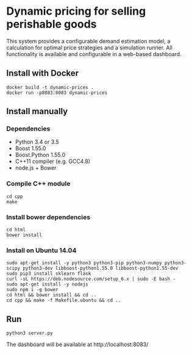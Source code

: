 # Dynamic pricing for selling perishable goods

This system provides a configurable demand estimation model, a calculation for optimal price strategies and a simulation runner.
All functionality is available and configurable in a web-based dashboard.

## Install with Docker
```
docker build -t dynamic-prices .
docker run -p8083:8083 dynamic-prices
```

## Install manually
### Dependencies
* Python 3.4 or 3.5
* Boost 1.55.0
* Boost.Python 1.55.0
* C++11 compiler (e.g. GCC4.8)
* node.js + Bower

### Compile C++ module
```
cd cpp
make
```

### Install bower dependencies
```
cd html
bower install
```

### Install on Ubuntu 14.04
```
sudo apt-get install -y python3 python3-pip python3-numpy python3-scipy python3-dev libboost-python1.55.0 libboost-python1.55-dev
sudo pip3 install sklearn flask
curl -sL https://deb.nodesource.com/setup_6.x | sudo -E bash -
sudo apt-get install -y nodejs
sudo npm i -g bower
cd html && bower install && cd ..
cd cpp && make -f Makefile.ubuntu && cd ..
```

## Run
```
python3 server.py
```

The dashboard will be available at http://localhost:8083/
